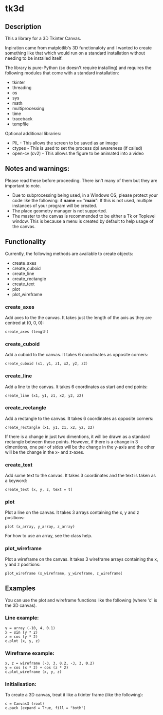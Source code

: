 # tk3d
## Description
This a library for a 3D Tkinter Canvas.

Inpiration came from matplotlib's 3D functionaloty and I wanted to create something like that which would run on a standard installation without needing to be installed itself.

The library is pure-Python (so doesn't require installing) and requires the following modules that come with a standard installation:

- tkinter
- threading
- os
- sys
- math
- multiprocessing
- time
- traceback
- tempfile

Optional additional libraries:
- PIL - This allows the screen to be saved as an image
- ctypes - This is used to set the process dpi awareness (if called)
- open-cv (cv2) - This allows the figure to be animated into a video

## Notes and warnings:
Please read these before proceeding. There isn't many of them but they are important to note.
 - Due to subprocessing being used, in a Windows OS, please protect your code like the following:
    if __name__ == "__main__":
        <your stuff>
   If this is not used, multiple instances of your program will be created.
 - The place geometry manager is not supported.
 - The master to the canvas is recommended to be either a Tk or Toplevel window.
   This is because a menu is created by default to help usage of the canvas.

## Functionality
Currently, the following methods are available to create objects:

- create_axes
- create_cuboid
- create_line
- create_rectangle
- create_text
- plot
- plot_wireframe

### create_axes
Add axes to the the canvas. It takes just the length of the axis as they are centred at (0, 0, 0):

    create_axes (length)

### create_cuboid
Add a cuboid to the canvas. It takes 6 coordinates as opposite corners:

    create_cuboid (x1, y1, z1, x2, y2, z2)

### create_line
Add a line to the canvas. It takes 6 coordinates as start and end points:

    create_line (x1, y1, z1, x2, y2, z2)

### create_rectangle
Add a rectangle to the canvas. It takes 6 coordinates as opposite corners:

    create_rectangle (x1, y1, z1, x2, y2, z2)

If there is a change in just two dimentions, it will be drawn as a standard rectangle between these points.
However, if there is a change in 3 dimentions, one pair of sides will be the change in the y-axis and the other will be the change in the x- and z-axes.

### create_text
Add some text to the canvas. It takes 3 coordinates and the text is taken as a keyword:

    create_text (x, y, z, text = t)

### plot
Plot a line on the canvas. It takes 3 arrays containing the x, y and z positions:

    plot (x_array, y_array, z_array)

For how to use an array, see the class help.

### plot_wireframe
Plot a wireframe on the canvas. It takes 3 wireframe arrays containing the x, y and z positions:

    plot_wireframe (x_wireframe, y_wireframe, z_wireframe)

## Examples
You can use the plot and wireframe functions like the following (where 'c' is the 3D canvas).
### Line example:

    y = array (-10, 4, 0.1)
    x = sin (y * 2)
    z = cos (y * 2)
    c.plot (x, y, z)

### Wireframe example:

    x, z = wireframe (-3, 3, 0.2, -3, 3, 0.2)
    y = cos (x * 2) + cos (z * 2)
    c.plot_wireframe (x, y, z)

### Initialisation:
To create a 3D canvas, treat it like a tkinter frame (like the following):

    c = Canvas3 (root)
    c.pack (expand = True, fill = "both")

